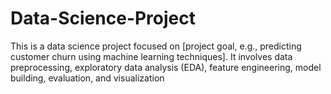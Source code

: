 # Data-Science-Project
This is a data science project focused on [project goal, e.g., predicting customer churn using machine learning techniques]. It involves data preprocessing, exploratory data analysis (EDA), feature engineering, model building, evaluation, and visualization
